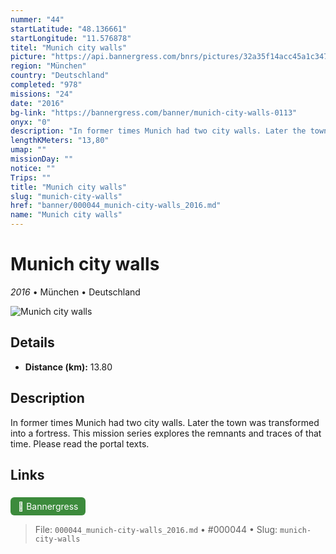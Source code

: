 ```yaml
---
nummer: "44"
startLatitude: "48.136661"
startLongitude: "11.576878"
titel: "Munich city walls"
picture: "https://api.bannergress.com/bnrs/pictures/32a35f14acc45a1c3470909a31431e93"
region: "München"
country: "Deutschland"
completed: "978"
missions: "24"
date: "2016"
bg-link: "https://bannergress.com/banner/munich-city-walls-0113"
onyx: "0"
description: "In former times Munich had two city walls. Later the town was transformed into a fortress. This mission series explores the remnants and traces of that time. Please read the portal texts."
lengthKMeters: "13,80"
umap: ""
missionDay: ""
notice: ""
Trips: ""
title: "Munich city walls"
slug: "munich-city-walls"
href: "banner/000044_munich-city-walls_2016.md"
name: "Munich city walls"
---
```

# Munich city walls

*2016* • München • Deutschland

![Munich city walls](https://api.bannergress.com/bnrs/pictures/32a35f14acc45a1c3470909a31431e93)



## Details
- **Distance (km):** 13.80






## Description
In former times Munich had two city walls. Later the town was transformed into a fortress. This mission series explores the remnants and traces of that time. Please read the portal texts.



## Links
<a href="https://bannergress.com/banner/munich-city-walls-0113" style="display:inline-block;margin:6px 8px 0 0;padding:6px 12px;background:#3c8b3c;color:#fff;text-decoration:none;border-radius:6px;">🔗 Bannergress</a>




> File: `000044_munich-city-walls_2016.md` • #000044 • Slug: `munich-city-walls`
